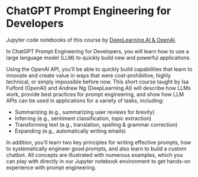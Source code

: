 # ChatGPT Prompt Engineering for Developers

Jupyter code notebooks of this course by [DeepLearning.AI & OpenAI](https://www.deeplearning.ai/short-courses/chatgpt-prompt-engineering-for-developers/).

In ChatGPT Prompt Engineering for Developers, you will learn how to use a large language model (LLM) to quickly build new and powerful applications. 

Using the OpenAI API, you’ll be able to quickly build capabilities that learn to innovate and create value in ways that were cost-prohibitive, highly technical, or simply impossible before now. This short course taught by Isa Fulford (OpenAI) and Andrew Ng (DeepLearning.AI) will describe how LLMs work, provide best practices for prompt engineering, and show how LLM APIs can be used in applications for a variety of tasks, including:

- Summarizing (e.g., summarizing user reviews for brevity)
- Inferring (e.g., sentiment classification, topic extraction)
- Transforming text (e.g., translation, spelling & grammar correction)
- Expanding (e.g., automatically writing emails)

In addition, you’ll learn two key principles for writing effective prompts, how to systematically engineer good prompts, and also learn to build a custom chatbot. All concepts are illustrated with numerous examples, which you can play with directly in our Jupyter notebook environment to get hands-on experience with prompt engineering.
